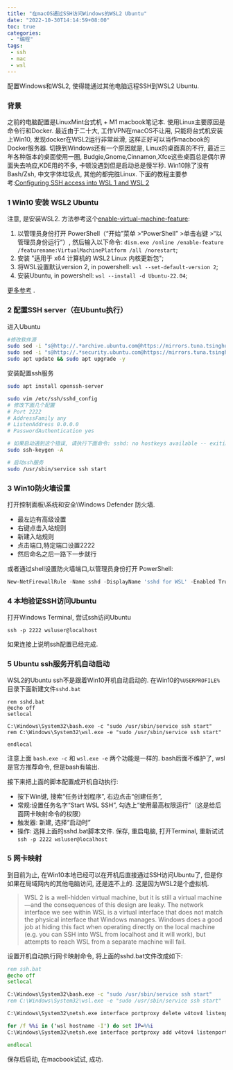 ```yaml
---
title: "在macOS通过SSH访问Windows的WSL2 Ubuntu"
date: "2022-10-30T14:14:59+08:00"
toc: true
categories:
 - "编程"
tags:
 - ssh
 - mac
 - wsl
---
```

配置Windows和WSL2, 使得能通过其他电脑远程SSH到WSL2 Ubuntu. 

### 背景
之前的电脑配置是LinuxMint台式机 + M1 macbook笔记本. 使用Linux主要原因是命令行和Docker. 最近由于二十大, 工作VPN在macOS不让用, 只能将台式机安装上Win10, 发现docker在WSL2运行非常丝滑, 这样正好可以当作macbook的Docker服务器. 切换到Windows还有一个原因就是, Linux的桌面真的不行, 最近三年各种版本的桌面使用一圈, Budgie,Gnome,Cinnamon,Xfce这些桌面总是偶尔界面失去响应,KDE用的不多, 卡顿没遇到但是启动总是慢半秒. Win10除了没有Bash/Zsh, 中文字体垃圾点, 其他的都完胜Linux. 
下面的教程主要参考:[Configuring SSH access into WSL 1 and WSL 2](https://jmmv.dev/2022/02/wsl-ssh-access.html)

<!--more-->

### 1 Win10 安装 WSL2 Ubuntu
注意, 是安装WSL2. 方法参考这个[enable-virtual-machine-feature](https://learn.microsoft.com/zh-cn/windows/wsl/install-manual#step-3---enable-virtual-machine-feature): 

1. 以管理员身份打开 PowerShell（“开始”菜单 >“PowerShell” >单击右键 >“以管理员身份运行”）, 然后输入以下命令:
 `dism.exe /online /enable-feature /featurename:VirtualMachinePlatform /all /norestart`;
2. 安装 "适用于 x64 计算机的 WSL2 Linux 内核更新包";
3. 将WSL设置默认version 2, in powershell: `wsl --set-default-version 2`;
4. 安装Ubuntu, in powershell: `wsl --install -d Ubuntu-22.04`;

[更多参考](https://learn.microsoft.com/zh-cn/windows/wsl/install) .  


### 2 配置SSH server（在Ubuntu执行）
进入Ubuntu
```sh
#修改软件源
sudo sed -i "s@http://.*archive.ubuntu.com@https://mirrors.tuna.tsinghua.edu.cn@g" /etc/apt/sources.list
sudo sed -i "s@http://.*security.ubuntu.com@https://mirrors.tuna.tsinghua.edu.cn@g" /etc/apt/sources.list
sudo apt update && sudo apt upgrade -y
```
安装配置ssh服务
```sh
sudo apt install openssh-server

sudo vim /etc/ssh/sshd_config
# 修改下面几个配置
# Port 2222
# AddressFamily any
# ListenAddress 0.0.0.0
# PasswordAuthentication yes

# 如果启动遇到这个错误, 请执行下面命令: sshd: no hostkeys available -- exiting
sudo ssh-keygen -A

# 启动ssh服务
sudo /usr/sbin/service ssh start
```

### 3 Win10防火墙设置
打开控制面板\系统和安全\Windows Defender 防火墙. 

- 最左边有高级设置
- 右键点击入站规则
- 新建入站规则
- 点击端口,特定端口设置2222
- 然后命名之后一路下一步就行

或者通过shell设置防火墙端口,以管理员身份打开 PowerShell:
```powershell
New-NetFirewallRule -Name sshd -DisplayName 'sshd for WSL' -Enabled True -Direction Inbound -Protocol TCP -Action Allow -LocalPort 2222
```

### 4 本地验证SSH访问Ubuntu
打开Windows Terminal, 尝试ssh访问Ubuntu
```
ssh -p 2222 wsluser@localhost

```
如果连接上说明ssh配置已经完成. 

### 5 Ubuntu ssh服务开机自动启动
WSL2的Ubuntu ssh不是跟着Win10开机自动启动的. 在Win10的`%USERPROFILE%`目录下面新建文件`sshd.bat`
```
rem sshd.bat
@echo off
setlocal

C:\Windows\System32\bash.exe -c "sudo /usr/sbin/service ssh start"
rem C:\Windows\System32\wsl.exe -e "sudo /usr/sbin/service ssh start"

endlocal
```
注意上面 `bash.exe -c` 和 `wsl.exe -e` 两个功能是一样的. bash后面不维护了, wsl是官方推荐命令, 但是bash有输出. 

接下来把上面的脚本配置成开机自动执行:
- 按下Win键, 搜索“任务计划程序”, 右边点击“创建任务”,  
- 常规:设置任务名字“Start WSL SSH”, 勾选上“使用最高权限运行”（这是给后面网卡映射命令的权限）
- 触发器: 新建, 选择“启动时”
- 操作: 选择上面的sshd.bat脚本文件. 
保存, 重启电脑, 打开Terminal, 重新试试`ssh -p 2222 wsluser@localhost`

### 5 网卡映射
到目前为止, 在Win10本地已经可以在开机后直接通过SSH访问Ubuntu了, 但是你如果在局域网内的其他电脑访问, 还是连不上的. 这是因为WSL2是个虚拟机. 

> WSL 2 is a well-hidden virtual machine, but it is still a virtual machine—and the consequences of this design are leaky. The network interface we see within WSL is a virtual interface that does not match the physical interface that Windows manages. Windows does a good job at hiding this fact when operating directly on the local machine (e.g. you can SSH into WSL from localhost and it will work), but attempts to reach WSL from a separate machine will fail.

设置开机自动执行网卡映射命令, 将上面的sshd.bat文件改成如下:
```bat
rem ssh.bat
@echo off
setlocal

C:\Windows\System32\bash.exe -c "sudo /usr/sbin/service ssh start"
rem C:\Windows\System32\wsl.exe -e "sudo /usr/sbin/service ssh start"

C:\Windows\System32\netsh.exe interface portproxy delete v4tov4 listenport=2222 listenaddress=0.0.0.0 protocol=tcp

for /f %%i in ('wsl hostname -I') do set IP=%%i
C:\Windows\System32\netsh.exe interface portproxy add v4tov4 listenport=2222 listenaddress=0.0.0.0 connectport=2222 connectaddress=%IP%

endlocal
```
保存后启动, 在macbook试试, 成功.